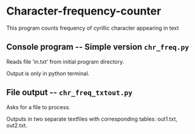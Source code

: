 # Character-frequency-counter
This program counts frequency of cyrillic character appearing in text

## Console program -- Simple version `chr_freq.py`
Reads file 'in.txt' from initial program directory.       

Output is only in python terminal.

## File output -- `chr_freq_txtout.py`
Asks for a file to process.     

Outputs in two separate textfiles with corresponding tables: out1.txt, out2.txt.
